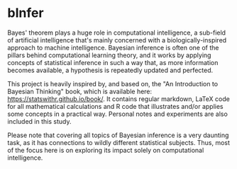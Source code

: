 # bInfer

Bayes' theorem plays a huge role in computational intelligence, a sub-field of artificial intelligence that's mainly concerned with a biologically-inspired approach to machine intelligence. Bayesian inference is often one of the pillars behind computational learning theory, and it works by applying concepts of statistical inference in such a way that, as more information becomes available, a hypothesis is repeatedly updated and perfected.

This project is heavily inspired by, and based on, the "An Introduction to Bayesian Thinking" book, which is available here: https://statswithr.github.io/book/. It contains regular markdown, LaTeX code for all mathematical calculations and R code that illustrates and/or applies some concepts in a practical way. Personal notes and experiments are also included in this study.

Please note that covering all topics of Bayesian inference is a very daunting task, as it has connections to wildly different statistical subjects. Thus, most of the focus here is on exploring its impact solely on computational intelligence.
